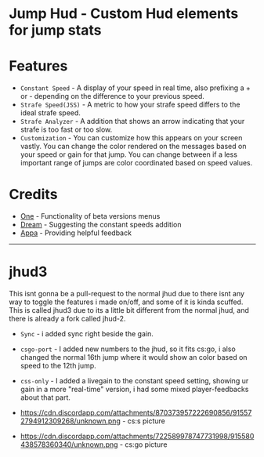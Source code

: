 # Jump Hud - Custom Hud elements for jump stats

# Features
* `Constant Speed` - A display of your speed in real time, also prefixing a + or - depending on the difference to your previous speed.
* `Strafe Speed(JSS)` - A metric to how your strafe speed differs to the ideal strafe speed.
* `Strafe Analyzer` - A addition that shows an arrow indicating that your strafe is too fast or too slow.
* `Customization` - You can customize how this appears on your screen vastly. You can change the color rendered on the messages based on your speed or gain for that jump. You can change between if a less important range of jumps are color coordinated based on speed values. 

# Credits
* [One](http://steamcommunity.com/profiles/76561197990045384) - Functionality of beta versions menus
* [Dream](http://steamcommunity.com/profiles/76561198117224444) - Suggesting the constant speeds addition
* [Appa](http://steamcommunity.com/profiles/76561198181408938) - Providing helpful feedback

----------------------------
# jhud3 
This isnt gonna be a pull-request to the normal jhud due to there isnt any way to toggle the features i made on/off, and some of it is kinda scuffed.
This is called jhud3 due to its a little bit different from the normal jhud, and there is already a fork called jhud-2.

* `Sync` - i added sync right beside the gain.
* `csgo-port` - I added new numbers to the jhud, so it fits cs:go, i also changed the normal 16th jump where it would show an color based on speed to the 12th jump.
* `css-only` - I added a livegain to the constant speed setting, showing ur gain in a more "real-time" version, i had some mixed player-feedbacks about that part.

* https://cdn.discordapp.com/attachments/870373957222690856/915572794912309268/unknown.png - cs:s picture
* https://cdn.discordapp.com/attachments/722589978747731998/915580438578360340/unknown.png - cs:go picture